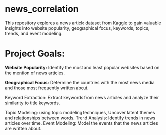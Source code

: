 ﻿# news_correlation
This repository explores a news article dataset from Kaggle to gain valuable insights into website popularity, geographical focus, keywords, topics, trends, and event modeling.

# Project Goals: 

**Website Popularity:** Identify the most and least popular websites based on the mention of news articles.

**Geographical Focus:** Determine the countries with the most news media and those most frequently written about.

Keyword Extraction: Extract keywords from news articles and analyze their similarity to title keywords.

Topic Modeling: using topic modeling techniques, Uncover latent themes and relationships between words.
Trend Analysis: Identify trends in news articles over time.
Event Modeling: Model the events that the news articles are written about.
